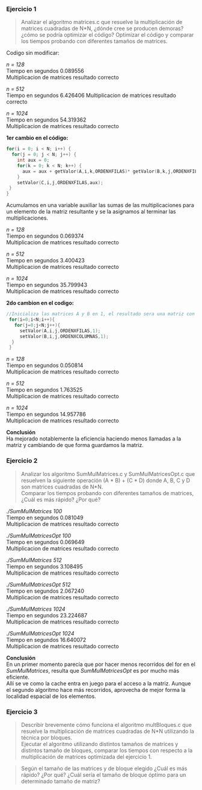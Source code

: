 ### Ejercicio 1

> Analizar el algoritmo matrices.c que resuelve la multiplicación de matrices
cuadradas de N*N, ¿dónde cree se producen demoras? ¿cómo se podría optimizar
el código? Optimizar el código y comparar los tiempos probando con diferentes
tamaños de matrices.

Codigo sin modificar:

*n = 128*  
Tiempo en segundos 0.089556  
Multiplicacion de matrices resultado correcto

*n = 512*  
Tiempo en segundos 6.426406
Multiplicacion de matrices resultado correcto

*n = 1024*  
Tiempo en segundos 54.319362  
Multiplicacion de matrices resultado correcto


**1er cambio en el código:**
```c
for(i = 0; i < N; i++) {
  for(j = 0; j < N; j++) {
    int aux = 0;
    for(k = 0; k < N; k++) {
      aux = aux + getValor(A,i,k,ORDENXFILAS)* getValor(B,k,j,ORDENXFILAS);
    }
    setValor(C,i,j,ORDENXFILAS,aux);
 }
}
```
Acumulamos en una variable auxiliar las sumas de las multiplicaciones para un elemento de la matriz resultante y se la asignamos al terminar las multiplicaciones.

*n = 128*  
Tiempo en segundos 0.069374    
Multiplicacion de matrices resultado correcto

*n = 512*  
Tiempo en segundos 3.400423  
Multiplicacion de matrices resultado correcto

*n = 1024*  
Tiempo en segundos 35.799943    
Multiplicacion de matrices resultado correcto


**2do cambion en el codigo:**
```c
//Inicializa las matrices A y B en 1, el resultado sera una matriz con todos sus valores en N
 for(i=0;i<N;i++){
   for(j=0;j<N;j++){
     setValor(A,i,j,ORDENXFILAS,1);
     setValor(B,i,j,ORDENXCOLUMNAS,1);
  }
 }
```

*n = 128*  
Tiempo en segundos 0.050814  
Multiplicacion de matrices resultado correcto

*n = 512*  
Tiempo en segundos 1.763525  
Multiplicacion de matrices resultado correcto

*n = 1024*  
Tiempo en segundos 14.957786  
Multiplicacion de matrices resultado correcto


**Conclusión**  
Ha mejorado notablemente la eficiencia haciendo menos llamadas a la matriz y cambiando de que forma guardamos la matriz.


### Ejercicio 2

> Analizar los algoritmo SumMulMatrices.c y SumMulMatricesOpt.c que resuelven la
siguiente operación (A \* B) + (C \* D) donde A, B, C y D son matrices cuadradas de N*N.  
Comparar los tiempos probando con diferentes tamaños de matrices, ¿Cuál
es más rápido? ¿Por qué?

*./SumMulMatrices 100*  
Tiempo en segundos 0.081049   
Multiplicacion de matrices resultado correcto  

*./SumMulMatricesOpt 100*  
Tiempo en segundos 0.069649  
Multiplicacion de matrices resultado correcto

*./SumMulMatrices 512*  
Tiempo en segundos 3.108495  
Multiplicacion de matrices resultado correcto  

*./SumMulMatricesOpt 512*  
Tiempo en segundos 2.067240  
Multiplicacion de matrices resultado correcto  

*./SumMulMatrices 1024*  
Tiempo en segundos 23.224687  
Multiplicacion de matrices resultado correcto  

*./SumMulMatricesOpt 1024*  
Tiempo en segundos 16.640072  
Multiplicacion de matrices resultado correcto  


**Conclusión**  
En un primer momento parecía que por hacer menos recorridos del for en el *SumMulMatrices*, resulta que *SumMulMatricesOpt* es por mucho más eficiente.  
Allí se ve como la cache entra en juego para el acceso a la matriz. Aunque el segundo algoritmo hace más recorridos, aprovecha de mejor forma la localidad espacial de los elementos.


### Ejercicio 3

> Describir brevemente cómo funciona el algoritmo multBloques.c que resuelve la
multiplicación de matrices cuadradas de N*N utilizando la técnica por bloques.  
Ejecutar el algoritmo utilizando distintos tamaños de matrices y distintos tamaño
de bloques, comparar los tiempos con respecto a la multiplicación de matrices
optimizada del ejercicio 1.  

> Según el tamaño de las matrices y de bloque elegido
¿Cuál es más rápido? ¿Por qué? ¿Cuál sería el tamaño de bloque óptimo para un
determinado tamaño de matriz?

